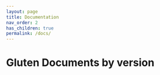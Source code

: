 ```yaml
---
layout: page
title: Documentation
nav_order: 2
has_children: true
permalink: /docs/
---
```

# Gluten Documents by version


